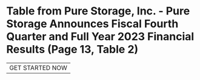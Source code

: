 # Table from Pure Storage, Inc. - Pure Storage Announces Fiscal Fourth Quarter and Full Year 2023 Financial Results (Page 13, Table 2)

|                 |
|:----------------|
| GET STARTED NOW |